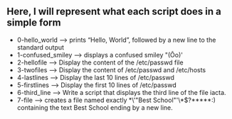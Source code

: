 ## Here, I will represent what each script does in a simple form

- 0-hello_world --> prints “Hello, World”, followed by a new line to the standard output
- 1-confused_smiley --> displays a confused smiley "(Ôo)'
- 2-hellofile --> Display the content of the /etc/passwd file
- 3-twofiles --> Display the content of /etc/passwd and /etc/hosts
- 4-lastlines --> Display the last 10 lines of /etc/passwd
- 5-firstlines --> Display the first 10 lines of /etc/passwd
- 6-third_line --> Write a script that displays the third line of the file iacta.
- 7-file --> creates a file named exactly \*\\'"Best School"\'\\*$\?\*\*\*\*\*:) containing the text Best School ending by a new line.
